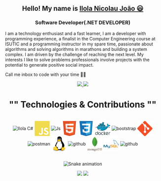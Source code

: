   
   <h2 align="center">Hello! My name is <a href="https://www.linkedin.com/in/ilolanicolau1/">Ilola Nicolau João 😃️</a></h2>
   <h3  align="center"> Software Developer(.NET DEVELOPER)</h3>
   <p>
    I am a technology enthusiast and a fast learner, I am a developer with programming experience, a finalist in the Computer Engineering course at ISUTIC and a programming instructor in 
    my spare time, passionate about algorithms and solving algorithms in marathons and building a system complex. I am driven by the challenge of reaching the next level. My interests I 
    like to solve problems professionals involve projects with the potential to generate positive social impact.
      
Call me inbox to code with your time 🎉🎉
   </p>
   <div align="center">
  <a href="https://github.com/nicolaujoao1">
    <img height="150em" src="https://github-readme-stats.vercel.app/api?username=nicolaujoao1&count_private=true&include_all_commits=true&show_icons=true&theme=dracula&hide_border=false&show_owner=true"/>
    <img height="150em" src="https://github-readme-stats.vercel.app/api/top-langs/?username=nicolaujoao1&theme=dracula&hide_border=false&&layout=compact"/>
  </a>
</div>
   <h1 align="center"> "" Technologies & Contributions ""</h1>
   
<div align="center" valign="top"><br>
  <img align="center" alt="Ilola C#" height="30" width="40" src="https://cdn.worldvectorlogo.com/logos/c--4.svg" height="50" width="50">
  <img align="center" alt="Js" height="50" width="50" src="https://raw.githubusercontent.com/devicons/devicon/master/icons/javascript/javascript-plain.svg"  width="40" height="40">  
  <img align="center" alt="Js" height="50" width="50" src="https://onesolutionsweb.com/wp-content/uploads/2022/02/angular-icon-logo-284x300.png.webp"  width="40" height="40">
  <img align="center" alt="HTML" height="50" width="50" src="https://raw.githubusercontent.com/devicons/devicon/master/icons/html5/html5-original.svg"  width="40" height="40">
  <img align="center" alt="CSS" height="50" width="50" src="https://raw.githubusercontent.com/devicons/devicon/master/icons/css3/css3-original.svg"  width="40" height="40">
   <img align="center" alt="Docker" height="50" width="50" src="https://raw.githubusercontent.com/devicons/devicon/master/icons/docker/docker-original-wordmark.svg"  width="40" height="40">
  <img align="center" alt="bootstrap" height="50" width="50" src="https://upload.wikimedia.org/wikipedia/commons/thumb/b/b2/Bootstrap_logo.svg/512px-Bootstrap_logo.svg.png"  width="40" height="40">
  <img align="center" alt="git" height="50" width="50" src="https://raw.githubusercontent.com/devicons/devicon/master/icons/git/git-original.svg"  width="40" height="40">
   <img align="center" alt="postman" height="50" width="50" src="https://www.vectorlogo.zone/logos/getpostman/getpostman-icon.svg"  width="40" height="40">
   <img align="center" alt="github" height="50" width="50" src="https://raw.githubusercontent.com/devicons/devicon/master/icons/linux/linux-original.svg"  width="40" height="40">
  <img align="center" alt="github" height="50" width="50" src="https://iconmonstr.com/wp-content/g/gd/makefg.php?i=../releases/preview/2012/png/iconmonstr-github-1.png&r=0&g=0&b=0"  width="40" height="40">

  <img align="center" alt="postman" height="50" width="50" src="https://raw.githubusercontent.com/devicons/devicon/master/icons/mongodb/mongodb-original-wordmark.svg"  width="40" height="40">
   <img align="center" alt="github" height="50" width="50" src="https://raw.githubusercontent.com/devicons/devicon/master/icons/mysql/mysql-original-wordmark.svg"  width="40" height="40">
  <img align="center" alt="github" height="50" width="50" src="https://www.svgrepo.com/show/303229/microsoft-sql-server-logo.svg"  width="40" height="40">
 
</div><br>
  <div align="center">

  ![Snake animation](https://github.com/nicolaujoao1/nicolaujoao1/blob/output/github-contribution-grid-snake.svg)
  
</div>
 
<div align="center"> 
  <a href = "mailto:ilolanicolau1999@gmail.com"><img src="https://img.shields.io/badge/-Gmail-%23333?style=for-the-badge&logo=gmail&logoColor=white" target="_blank"></a>
  <a href="https://www.linkedin.com/in/ilolanicolau1" target="_blank"><img src="https://img.shields.io/badge/-LinkedIn-%230077B5?style=for-the-badge&logo=linkedin&logoColor=white" target="_blank"></a> 
</div>

 
 
